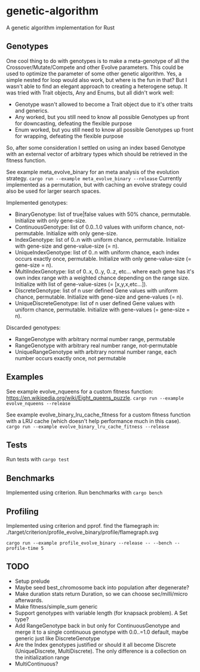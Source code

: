 # genetic-algorithm
A genetic algorithm implementation for Rust

## Genotypes
One cool thing to do with genotypes is to make a meta-genotype of all the Crossover/Mutate/Compete and other Evolve parameters. This could be used to optimize the parameter of some other genetic algorithm.
Yes, a simple nested for loop would also work, but where is the fun in that?
But I wasn't able to find an elegant approach to creating a heterogene setup. It was tried with Trait objects, Any and Enums, but all didn't work well:

* Genotype wasn't allowed to become a Trait object due to it's other traits and generics.
* Any worked, but you still need to know all possible Genotypes up front for downcasting, defeating the flexible purpose
* Enum worked, but you still need to know all possible Genotypes up front for wrapping, defeating the flexible purpose

So, after some consideration I settled on using an index based Genotype with an external vector of arbitrary types which should be retrieved in the fitness function.

See example meta_evolve_binary for an meta analysis of the evolution strategy. `cargo run --example meta_evolve_binary --release`
Currently implemented as a permutation, but with caching an evolve strategy could also be used for larger search spaces.

Implemented genotypes:

* BinaryGenotype: list of true|false values with 50% chance, permutable. Initialize with only gene-size.
* ContinuousGenotype: list of 0.0..1.0 values with uniform chance, not-permutable. Initialize with only gene-size.
* IndexGenotype: list of 0..n with uniform chance, permutable. Initialize with gene-size and gene-value-size (= n).
* UniqueIndexGenotype: list of 0..n with uniform chance, each index occurs exactly once, permutable. Initialize with only gene-value-size (= gene-size = n).
* MultiIndexGenotype: list of 0..x, 0..y, 0..z, etc... where each gene has it's own index range with a weighted chance depending on the range size. Initialize with list of gene-value-sizes (= [x,y,x,etc...]).
* DiscreteGenotype: list of n user defined Gene values with uniform chance, permutable. Initialize with gene-size and gene-values (= n).
* UniqueDiscreteGenotype: list of n user defined Gene values with uniform chance, permutable. Initialize with gene-values (= gene-size = n).

Discarded genotypes:

* RangeGenotype with arbitrary normal number range, permutable
* RangeGenotype with arbitrary real number range, not-permutable
* UniqueRangeGenotype with arbitrary normal number range, each number occurs exactly once, not permutable

## Examples

See example evolve_nqueens for a custom fitness function: https://en.wikipedia.org/wiki/Eight_queens_puzzle. `cargo run --example evolve_nqueens --release`

See example evolve_binary_lru_cache_fitness for a custom fitness function with a LRU cache (which doesn't help performance much in this case). `cargo run --example evolve_binary_lru_cache_fitness --release`

## Tests
Run tests with `cargo test`

## Benchmarks
Implemented using criterion.
Run benchmarks with `cargo bench`

## Profiling
Implemented using criterion and pprof. find the flamegraph in: ./target/criterion/profile_evolve_binary/profile/flamegraph.svg

`cargo run --example profile_evolve_binary --release -- --bench --profile-time 5`

## TODO
* Setup prelude
* Maybe seed best_chromosome back into population after degenerate?
* Make duration stats return Duration, so we can choose sec/milli/micro afterwards.
* Make fitness/simple_sum generic
* Support genotypes with variable length (for knapsack problem). A Set type?
* Add RangeGenotype back in but only for ContinuousGenotype and merge it to a single continuous genotype with 0.0..=1.0 default, maybe generic just like DiscreteGenotype
* Are the Index genotypes justified or should it all become Discrete (UniqueDiscrete, MultiDiscrete). The only difference is a collection on the initialization range
* MultiContinuous?
